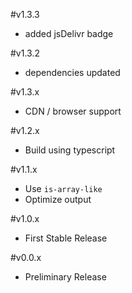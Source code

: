 #v1.3.3

* added jsDelivr badge

#v1.3.2

* dependencies updated

#v1.3.x

* CDN / browser support

#v1.2.x

* Build using typescript

#v1.1.x

* Use `is-array-like`
* Optimize output

#v1.0.x

* First Stable Release

#v0.0.x

* Preliminary Release

